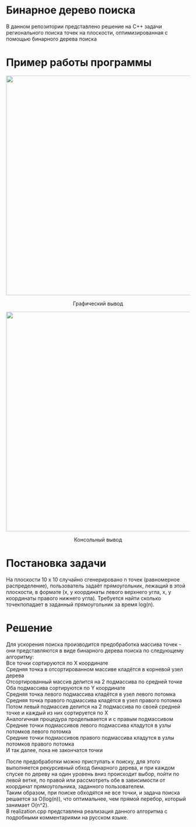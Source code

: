 # Бинарное дерево поиска
В данном репозитории представлено решение на C++ задачи регионального поиска точек на плоскости, оптимизированная с помощью бинарного дерева поиска

# Пример работы программы

<p align="center">
    <img width="600" src="https://user-images.githubusercontent.com/71639489/215331718-245777c9-4dc3-4c54-8129-0f630a0bae0f.png">
</p>

<p align="center">
Графический вывод
</p>

<p align="center">
    <img width="600" src="https://user-images.githubusercontent.com/71639489/215332130-5119034b-565d-4120-a323-1be2c98aec0e.png">
</p>

<p align="center">
Консольный вывод
</p>

# Постановка задачи
На плоскости 10 х 10 случайно сгенерировано n точек (равномерное распределение), пользователь задаёт прямоугольник, лежащий в этой плоскости, в формате (x, y координаты левого верхнего угла, x, y координаты правого нижнего угла). Требуется найти сколько точекпопадает в заданный прямоугольник за время log(n).
# Решение
Для ускорения поиска производится предобработка массива точек - они представляются в виде бинарного дерева поиска по следующему алгоритму:   
Все точки сортируются по X координате   
Средняя точка в отсортированном массиве кладётся в корневой узел дерева   
Отсортированный массив делится на 2 подмассива по средней точке   
Оба подмассива сортируются по Y координате   
Средняя точка левого подмассива кладётся в узел левого потомка   
Средняя точка правого подмассива кладётся в узел правого потомка   
Потом левый подмассив делится на 2 подмассива по своей средней точке и каждый из них сортируется по X   
Аналогичная процедура проделывается и с правым подмассивом   
Средние точки подмассивов левого подмассива кладутся в узлы потомков левого потомка   
Средние точки подмассивов правого подмассива кладутся в узлы потомков правого потомка   
И так далее, пока не закончатся точки   

После предобработки можно приступать к поиску, для этого выполняется рекурсивный обход бинарного дерева, и при каждом спуске по дереву на один уровень вниз происходит выбор, пойти по левой ветке, по правой или  рассмотреть обе в зависимости от координат прямоугольника, заданного пользователем.   
Таким образом, при поиске обходятся не все точки, и задача поиска решается за O(log(n)), что  оптимальнее, чем прямой перебор, который занимает O(n^2).   
В realization.cpp представлена реализация данного алгоритма с подробными комментариями на русском языке.


